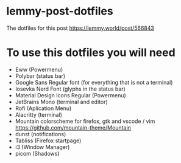 # lemmy-post-dotfiles
The dotfiles for this post https://lemmy.world/post/566843

# To use this dotfiles you will need
- Eww (Powermenu)
- Polybar (status bar)
- Google Sans Regular font (for everything that is not a terminal)
- Iosevka Nerd Font (glyphs in the status bar)
- Material Design Icons Regular (Powermenu)
- JetBrains Mono (terminal and editor)
- Rofi (Aplication Menu)
- Alacritty (terminal)
- Mountain colorscheme for firefox, gtk and vscode / vim https://github.com/mountain-theme/Mountain
- dunst (notifications)
- Tabliss (Firefox startpage)
- i3 (Window Manager)
- picom (Shadows)
